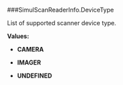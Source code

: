 ###SimulScanReaderInfo.DeviceType

List of supported scanner device type.

**Values:**

* **CAMERA**

* **IMAGER**

* **UNDEFINED**

